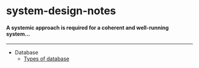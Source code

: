# system-design-notes
#### A systemic approach is required for a coherent and well-running system...

---

* Database
  * [Types of database](types-of-database/types-of-database.md) 
    